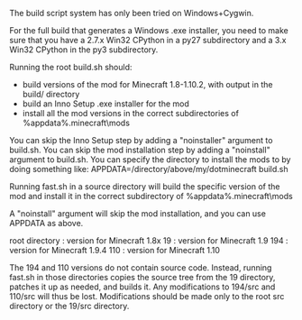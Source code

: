 The build script system has only been tried on Windows+Cygwin. 

For the full build that generates a Windows .exe installer, you need to make sure that you 
have a 2.7.x Win32 CPython in a py27 subdirectory and a 3.x Win32 CPython in the py3 
subdirectory.

Running the root build.sh should:
 - build versions of the mod for Minecraft 1.8-1.10.2, with output in the build/ directory
 - build an Inno Setup .exe installer for the mod
 - install all the mod versions in the correct subdirectories of %appdata%\.minecraft\mods
 
You can skip the Inno Setup step by adding a "noinstaller" argument to build.sh.
You can skip the mod installation step by adding a "noinstall" argument to build.sh.
You can specify the directory to install the mods to by doing something like:
    APPDATA=/directory/above/my/dotminecraft build.sh

Running fast.sh in a source directory will build the specific version of the mod and install
it in the correct subdirectory of %appdata%\.minecraft\mods 

A "noinstall" argument will skip the mod installation, and you can use APPDATA as above.
 
root directory : version for Minecraft 1.8x
19  : version for Minecraft 1.9
194 : version for Minecraft 1.9.4
110 : version for Minecraft 1.10

The 194 and 110 versions do not contain source code. Instead, running fast.sh in those
directories copies the source tree from the 19 directory, patches it up as needed, and
builds it. Any modifications to 194/src and 110/src will thus be lost. Modifications 
should be made only to the root src directory or the 19/src directory.

